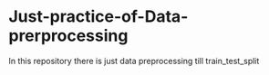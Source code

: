 # Just-practice-of-Data-prerprocessing
In this repository there is just data preprocessing till train_test_split
